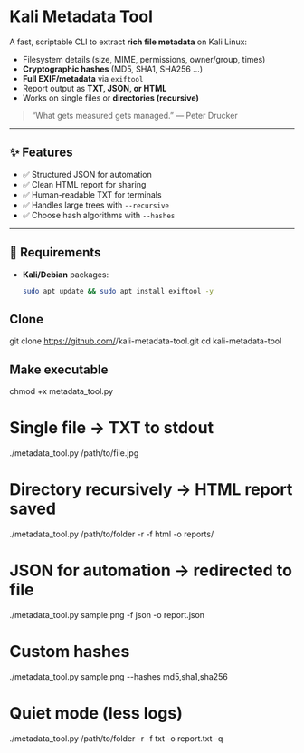 # Kali Metadata Tool

A fast, scriptable CLI to extract **rich file metadata** on Kali Linux:
- Filesystem details (size, MIME, permissions, owner/group, times)
- **Cryptographic hashes** (MD5, SHA1, SHA256 …)
- **Full EXIF/metadata** via `exiftool`
- Report output as **TXT, JSON, or HTML**
- Works on single files or **directories (recursive)**

> “What gets measured gets managed.” — Peter Drucker

---

## ✨ Features
- ✅ Structured JSON for automation
- ✅ Clean HTML report for sharing
- ✅ Human-readable TXT for terminals
- ✅ Handles large trees with `--recursive`
- ✅ Choose hash algorithms with `--hashes`

---

## 🔧 Requirements
- **Kali/Debian** packages:
  ```bash
  sudo apt update && sudo apt install exiftool -y
## Clone
git clone https://github.com/<your-username>/kali-metadata-tool.git
cd kali-metadata-tool

## Make executable
chmod +x metadata_tool.py

# Single file → TXT to stdout
./metadata_tool.py /path/to/file.jpg

# Directory recursively → HTML report saved
./metadata_tool.py /path/to/folder -r -f html -o reports/

# JSON for automation → redirected to file
./metadata_tool.py sample.png -f json -o report.json

# Custom hashes
./metadata_tool.py sample.png --hashes md5,sha1,sha256

# Quiet mode (less logs)
./metadata_tool.py /path/to/folder -r -f txt -o report.txt -q

